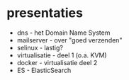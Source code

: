 # presentaties
* dns - het Domain Name System
* mailserver - over "goed verzenden"
* selinux - lastig?
* virtualisatie - deel 1 (o.a. KVM)
* docker - virtualisatie deel 2
* ES - ElasticSearch
